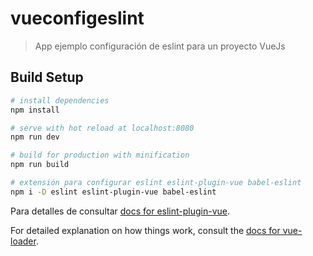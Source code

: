 # vueconfigeslint

> App ejemplo configuración de eslint para un proyecto VueJs

## Build Setup

``` bash
# install dependencies
npm install

# serve with hot reload at localhost:8080
npm run dev

# build for production with minification
npm run build

# extensión para configurar eslint eslint-plugin-vue babel-eslint
npm i -D eslint eslint-plugin-vue babel-eslint
```
Para detalles de consultar [docs for eslint-plugin-vue](https://eslint.vuejs.org/user-guide/#installation).

For detailed explanation on how things work, consult the [docs for vue-loader](http://vuejs.github.io/vue-loader).
